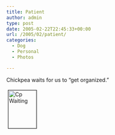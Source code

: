 ```yaml
---
title: Patient
author: admin
type: post
date: 2005-02-22T22:45:33+00:00
url: /2005/02/patient/
categories:
  - Dog
  - Personal
  - Photos

---
```

Chickpea waits for us to “get organized.”

<a href="http://www.gbilder.com/blog/wp-content/images/cp_waiting.jpg" onclick="window.open('http://www.gbilder.com/blog/wp-content/images/cp_waiting.jpg','popup','width=639,height=853,scrollbars=no,resizable=yes,toolbar=no,directories=no,location=no,menubar=no,status=yes,left=0,top=0');return false"><img src="http://www.gbilder.com/blog/wp-content/images/cp_waiting-tm.jpg" height="100" width="74" border="1" hspace="4" vspace="4" alt="Cp Waiting" /></a>